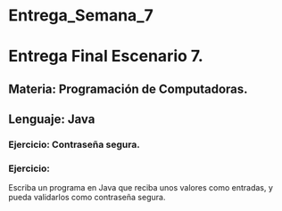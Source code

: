 # Entrega_Semana_7
# Entrega Final  Escenario 7. 

## Materia: Programación de Computadoras. 

## Lenguaje: Java 

### Ejercicio: Contraseña segura.


### Ejercicio:
Escriba un programa en Java que reciba unos valores como entradas, y pueda validarlos como contraseña segura.
